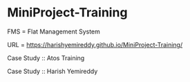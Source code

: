 # MiniProject-Training

FMS = Flat Management System

URL = https://harishyemireddy.github.io/MiniProject-Training/

Case Study :: Atos Training 

Case Study :: Harish Yemireddy
  
